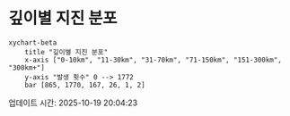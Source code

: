 # 깊이별 지진 분포

```mermaid
xychart-beta
    title "깊이별 지진 분포"
    x-axis ["0-10km", "11-30km", "31-70km", "71-150km", "151-300km", "300km+"]
    y-axis "발생 횟수" 0 --> 1772
    bar [865, 1770, 167, 26, 1, 2]
```

업데이트 시간: 2025-10-19 20:04:23
